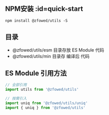 ## NPM安装  :id=quick-start

```shell
npm install @zfowed/utils -S
```

## 目录

* @zfowed/utils/esm 目录存放 ES Module 代码
* @zfowed/utils/min 目录存 编译后 代码

## ES Module 引用方法

```javascript
// 全部引用
import utils from '@zfowed/utils'

// 按需引入
import uniq from '@zfowed/utils/uniq'
import { uniq } from '@zfowed/utils'
```
